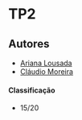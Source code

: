 # TP2

## Autores
 * [Ariana Lousada](https://github.com/arbl42)
 * [Cláudio Moreira](https://github.com/201709211)

#### Classificação
 * 15/20 
